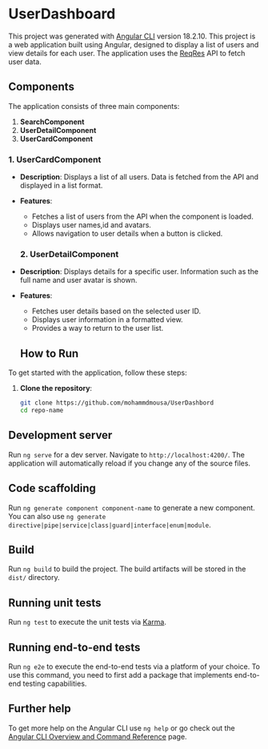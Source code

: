 # UserDashboard

This project was generated with [Angular CLI](https://github.com/angular/angular-cli) version 18.2.10.
This project is a web application built using Angular, designed to display a list of users and view details for each user. The application uses the [ReqRes](https://reqres.in/) API to fetch user data.
## Components

The application consists of three main components:

1. **SearchComponent**
2. **UserDetailComponent**
3. **UserCardComponent**


### 1. UserCardComponent

- **Description**: Displays a list of all users. Data is fetched from the API and displayed in a list format.
- **Features**:
  - Fetches a list of users from the API when the component is loaded.
  - Displays user names,id  and avatars.
  - Allows navigation to user details when a button is clicked.
  ### 2. UserDetailComponent

- **Description**: Displays details for a specific user. Information such as the full name and user avatar is shown.
- **Features**:
  - Fetches user details based on the selected user ID.
  - Displays user information in a formatted view.
  - Provides a way to return to the user list.

  ## How to Run

To get started with the application, follow these steps:

1. **Clone the repository**:
   ```bash
   git clone https://github.com/mohammdmousa/UserDashbord
   cd repo-name
   
## Development server

Run `ng serve` for a dev server. Navigate to `http://localhost:4200/`. The application will automatically reload if you change any of the source files.

## Code scaffolding

Run `ng generate component component-name` to generate a new component. You can also use `ng generate directive|pipe|service|class|guard|interface|enum|module`.

## Build

Run `ng build` to build the project. The build artifacts will be stored in the `dist/` directory.

## Running unit tests

Run `ng test` to execute the unit tests via [Karma](https://karma-runner.github.io).

## Running end-to-end tests

Run `ng e2e` to execute the end-to-end tests via a platform of your choice. To use this command, you need to first add a package that implements end-to-end testing capabilities.

## Further help

To get more help on the Angular CLI use `ng help` or go check out the [Angular CLI Overview and Command Reference](https://angular.dev/tools/cli) page.
